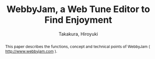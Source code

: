 --- 
title: "WebbyJam, a Web Tune Editor to Find Enjoyment" 
abstract: "This paper describes the functions, concept and technical points of WebbyJam ( http://www.webbyjam.com )." 
address: "London" 
author: "Takakura, Hiroyuki"
webAuthor: "Hiroyuki Takakura" 
booktitle: "Proceedings of the International Web Audio Conference" 
editor: "Thalmann, Florian and Ewert, Sebastian" 
month: "Proceedings of the International Web Audio Conference"
pages: "" 
publisher: "Queen Mary University of London" 
series: "WAC '17"
track: "Artwork"  
year: "2017" 
id: "2017_EA_58" 
tags: year2017
media: none 
pdflink: /_data/papers/pdf/2017/2017_58.pdf
ISSN: 2663-5844
---